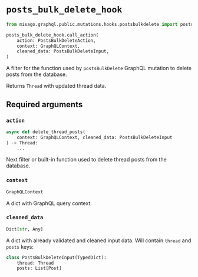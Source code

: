 # `posts_bulk_delete_hook`

```python
from misago.graphql.public.mutations.hooks.postsbulkdelete import posts_bulk_delete_hook

posts_bulk_delete_hook.call_action(
    action: PostsBulkDeleteAction,
    context: GraphQLContext,
    cleaned_data: PostsBulkDeleteInput,
)
```

A filter for the function used by `postsBulkDelete` GraphQL mutation to delete posts from the database.

Returns `Thread` with updated thread data.


## Required arguments

### `action`

```python
async def delete_thread_posts(
    context: GraphQLContext, cleaned_data: PostsBulkDeleteInput
) -> Thread:
    ...
```

Next filter or built-in function used to delete thread posts from the database.


### `context`

```python
GraphQLContext
```

A dict with GraphQL query context.


### `cleaned_data`

```python
Dict[str, Any]
```

A dict with already validated and cleaned input data. Will contain `thread` and `posts` keys:

```python
class PostsBulkDeleteInput(TypedDict):
    thread: Thread
    posts: List[Post]
```
